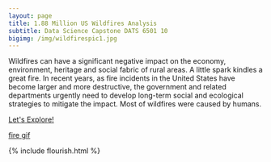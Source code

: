 ```yaml
---
layout: page
title: 1.88 Million US Wildfires Analysis
subtitle: Data Science Capstone DATS 6501 10
bigimg: /img/wildfirespic1.jpg
---
```


<div class="main-explain-area jumbotron">
  <p> Wildfires can have a significant negative impact on the economy, environment, heritage and social fabric of rural areas. A little spark kindles a great fire. In recent years, as fire incidents in the United States have become larger and more destructive, the government and related departments urgently need to develop long-term social and ecological strategies to mitigate the impact. Most of wildfires were caused by humans. 
 </p>
</div>

<div class="get-started-wrap">
  <a class="btn btn-success btn-lg get-started-btn" href="https://jwu142.github.io/Capstone-Project-2019/getstarted/">Let's Explore!</a>
</div>

[fire gif](/img/fire.gif)


{% include flourish.html %}
